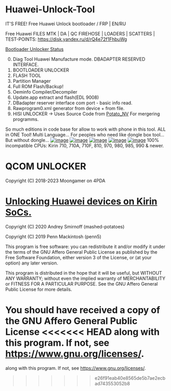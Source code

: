 # Huawei-Unlock-Tool
IT'S FREE!
Free Huawei Unlock bootloader / FRP | EN/RU

Free Huawei FILES MTK | DA | QC FIREHOSE | LOADERS | SCATTERS | TEST-POINTS: https://disk.yandex.ru/d/rQ4e72f1FhbuWg

<a href="https://github.com/werasik2aa/UnlockedHuaweiBootloader/blob/main/STATUS.md">Bootloader Unlocker Status</a>

0. Diag Tool Huawei Manufacture mode. DBADAPTER RESERVED INTERFACE.
1. BOOTLOADER UNLOCKER
2. FLASH TOOL
3. Partition Manager
4. Full ROM Flash/Backup!
5. Oeminfo Compiler/Decompiler
6. Update.app extract and flash(EDL 9008)
7. DBadapter reserver interface com port - basic info read.
8. Rawprogram0.xml generator from device + from file.
9. HISI UNLOCKER -> Uses Source Code from <a href="https://github.com/mashed-potatoes/PotatoNV">Potato_NV</a> For mergering programms.

So much editions in code base for allow to work with phone in this tool. ALL in ONE Tool! Multi Language...
For peoples who need like dongle box tool... But without dongle...
<a href="https://ibb.co/BnNjFM0"><img src="https://i.ibb.co/BnNjFM0/image.png" alt="image" border="0"></a> <a href="https://ibb.co/FgxpgdW"><img src="https://i.ibb.co/FgxpgdW/image.png" alt="image" border="0"></a> <a href="https://ibb.co/M9ngr0C"><img src="https://i.ibb.co/M9ngr0C/image.png" alt="image" border="0"></a> <a href="https://ibb.co/6FJsWvc"><img src="https://i.ibb.co/6FJsWvc/image.png" alt="image" border="0"></a> <a href="https://ibb.co/n3JQBsK"><img src="https://i.ibb.co/n3JQBsK/image.png" alt="image" border="0"></a>
100% incompatible CPUs: Kirin 710, 710A, 710F, 810, 970, 980, 985, 990 & newer.
# QCOM UNLOCKER
Copyright (C) 2018-2023 Moongamer on 4PDA

# <a href="https://github.com/mashed-potatoes/PotatoNV">Unlocking Huawei devices on Kirin SoCs.</a>
Copyright (C) 2020  Andrey Smirnoff (mashed-potatoes)

Copyright (C) 2019  Penn Mackintosh (penn5)

This program is free software: you can redistribute it and/or modify
it under the terms of the GNU Affero General Public License as published
by the Free Software Foundation, either version 3 of the License, or
(at your option) any later version.

This program is distributed in the hope that it will be useful,
but WITHOUT ANY WARRANTY; without even the implied warranty of
MERCHANTABILITY or FITNESS FOR A PARTICULAR PURPOSE.  See the
GNU Affero General Public License for more details.

You should have received a copy of the GNU Affero General Public License
<<<<<<< HEAD
along with this program.  If not, see <https://www.gnu.org/licenses/>.
=======
along with this program.  If not, see <https://www.gnu.org/licenses/>.
>>>>>>> e26f91eab40e8565de5b7ae2ecbad743553052b8
